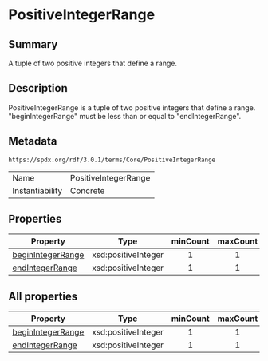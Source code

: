 <!-- Automatically generated by spec-parser v2.5.0 on 2024-08-10T18:46:28.607668+00:00 -->
<!-- SPDX-License-Identifier: Community-Spec-1.0 -->

# PositiveIntegerRange

## Summary

A tuple of two positive integers that define a range.


## Description

PositiveIntegerRange is a tuple of two positive integers that define a range.
"beginIntegerRange" must be less than or equal to "endIntegerRange".


## Metadata

`https://spdx.org/rdf/3.0.1/terms/Core/PositiveIntegerRange`


| | |
|---|---|
| Name | PositiveIntegerRange |
| Instantiability | Concrete |






## Properties

| Property | Type | minCount | maxCount |
|---|---|:---:|:---:|
| [beginIntegerRange](../Properties/beginIntegerRange.md) | xsd:positiveInteger | 1 | 1 |
| [endIntegerRange](../Properties/endIntegerRange.md) | xsd:positiveInteger | 1 | 1 |



## All properties

| Property | Type | minCount | maxCount |
|---|---|:---:|:---:|
| [beginIntegerRange](../../Core/Properties/beginIntegerRange.md) | xsd:positiveInteger | 1 | 1 |
| [endIntegerRange](../../Core/Properties/endIntegerRange.md) | xsd:positiveInteger | 1 | 1 |



